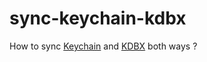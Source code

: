 # sync-keychain-kdbx
How to sync [Keychain](https://www.google.com/search?q=keychain+site%3Aapple.com) and [KDBX](https://keepass.info/help/kb/kdbx_4.html) both ways ?
